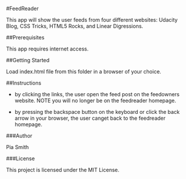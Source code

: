 #FeedReader

This app will show the user feeds from four different websites: Udacity Blog, CSS Tricks, HTML5 Rocks, and Linear Digressions.

##Prerequisites

This app requires internet access.

##Getting Started

Load index.html file from this folder in a browser of your choice.

##Instructions

- by clicking the links, the user open the feed post on the feedowners website. NOTE you will no longer be on the feedreader homepage.

- by pressing the backspace button on the keyboard or click the back arrow in your browser, the user canget back to the feedreader homepage.

###Author

Pia Smith

###License

This project is licensed under the MIT License.
